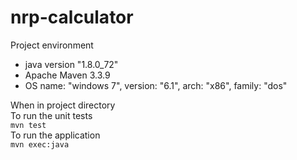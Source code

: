 # nrp-calculator

Project environment
* java version "1.8.0_72"
* Apache Maven 3.3.9 
* OS name: "windows 7", version: "6.1", arch: "x86", family: "dos"

When in project directory  
To run the unit tests  
`mvn test`  
To run the application  
`mvn exec:java`

